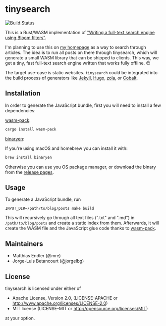 # tinysearch

[![Build Status](https://travis-ci.org/mre/tinysearch.svg?branch=master)](https://travis-ci.org/mre/tinysearch)

This is a Rust/WASM implementation of ["Writing a full-text search engine using Bloom filters"](https://www.stavros.io/posts/bloom-filter-search-engine/).

I'm planning to use this on [my homepage](http://matthias-endler.de/) as a way to search through articles.
The idea is to run all posts on there through tinysearch, which will generate a small WASM library that can be shipped to clients. This way, we get a tiny, fast full-text search engine written that works fully offline. :blush:

The target use-case is static websites. `tinysearch` could be integrated into the build process of generators like [Jekyll](https://jekyllrb.com/), [Hugo](https://gohugo.io/), [zola](https://www.getzola.org/), or [Cobalt](https://github.com/cobalt-org/cobalt.rs).

## Installation

In order to generate the JavaScript bundle, first you will need to install a few dependencies:

[wasm-pack](https://rustwasm.github.io/wasm-pack/):

```sh
cargo install wasm-pack
```

[binaryen](https://github.com/WebAssembly/binaryen):

If you're using macOS and homebrew you can install it with:

```sh
brew install binaryen
```

Otherwise you can use you OS package manager, or download the binary
from the [release pages](https://github.com/WebAssembly/binaryen/releases).

## Usage

To generate a JavaScript bundle, run

```
INPUT_DIR=/path/to/blog/posts make build
```

This will recursively go through all text files (".txt" and ".md") in
`/path/to/blog/posts` and create a static index from them. Afterwards, it will
create the WASM file and the JavaScript glue code thanks to [wasm-pack].

## Maintainers

* Matthias Endler (@mre)
* Jorge-Luis Betancourt (@jorgelbg)

## License

tinysearch is licensed under either of

* Apache License, Version 2.0, (LICENSE-APACHE or http://www.apache.org/licenses/LICENSE-2.0)
* MIT license (LICENSE-MIT or http://opensource.org/licenses/MIT)

at your option.


[wasm-pack]: https://github.com/rustwasm/wasm-pack
